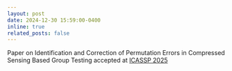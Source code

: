 ```yaml
---
layout: post
date: 2024-12-30 15:59:00-0400
inline: true
related_posts: false
---
```


Paper on Identification and Correction of Permutation Errors in Compressed Sensing Based Group Testing accepted at [ICASSP 2025](https://2025.ieeeicassp.org)